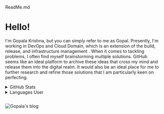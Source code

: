 ReadMe.md
# Hello!
I'm Gopala Krishna, but you can simply refer to me as Gopal. Presently, I'm working in DevOps and Cloud Domain, which is an extension of the build, release, and infrastructure management . When it comes to tackling problems, I often find myself brainstorming multiple solutions. GitHub seems like an ideal platform to archive these ideas that cross my mind and release them into the digital realm. It would also be an ideal place for me to further research and refine those solutions that I am particularly keen on perfecting.
<details>
<summary>GitHub Stats</summary>
<p align="center1">     
     <img align="center" src="https://github-readme-stats.vercel.app/api?username=gmudundi&show_icons=true&line_height=21&show_icons=g&theme=nord&rank_icon=github&include_all_commits=true&hide=contribs,issues" alt="Gopala's github stats"/>
    <br>
</p>
</details>
<details>
<summary>Languages User</summary>
<p align="center1">     
     <img align="center" src="https://github-readme-stats.vercel.app/api/top-langs/?username=gmudundi&show_icons=true&layout=compact&theme=nord&count_private=truecount_private=true" alt="Gopala's github stats"/>     
    <br>
</p>
</details>

<span style="display:inline-block; width: 10px;"></span>

![Gopala's blog](https://github-read-medium.vercel.app/latest?username=gopal.mudundi&limit=6&theme=nord)

<!--
**gmudundi/gmudundi** is a ✨ _special_ ✨ repository because its `README.md` (this file) appears on your GitHub profile.

Here are some ideas to get you started:

- 🔭 I’m currently working on ...
- 🌱 I’m currently learning ...
- 👯 I’m looking to collaborate on ...
- 🤔 I’m looking for help with ...
- 💬 Ask me about ...
- 📫 How to reach me: ...
- 😄 Pronouns: ...
- ⚡ Fun fact: ...
-->
